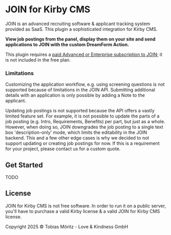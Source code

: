 # JOIN for Kirby CMS

JOIN is an advanced recruiting software & applicant tracking system provided as SaaS. This plugin a sophisticated integration for Kirby CMS. 

**View job postings from the panel, display them on your site and send applications to JOIN with the custom DreamForm Action.**

This plugin requires a [paid Advanced or Enterprise subscription to JOIN](https://join.com/pricing); it is not included in the free plan.

### Limitations

Customizing the application workflow, e.g. using screening questions is not supported because of limitations in the JOIN API. Submitting additional details with an application is only possible by adding a Note to the applicant. 

Updating job postings is not supported because the API offers a vastly limited feature set. For example, it is not possible to update the parts of a job posting (e.g. Intro, Requirements, Benefits) per part, but just as a whole. However, when doing so, JOIN downgrades the job posting to a single text box 'description-only' mode, which limits the editability in the JOIN backend. This and a few other edge cases is why we decided to not support updating or creating job postings for now. If this is a requirement for your project, please contact us for a custom quote.

## Get Started

TODO

## License

JOIN for Kirby CMS is not free software. In order to run it on a public server, you'll have to purchase a valid Kirby license & a valid JOIN for Kirby CMS license.

Copyright 2025 © Tobias Möritz - Love & Kindness GmbH
